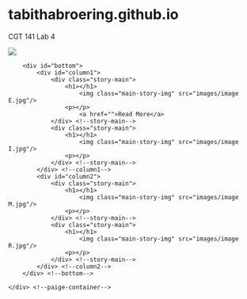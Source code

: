 # tabithabroering.github.io
CGT 141 Lab 4
<!DOCTYPE html PUBLIC "-//W3C//DTD XHTML 1.0 Transitional//EN"
	"http://www.w3.org/TR/xhtml1/DTD/xhtml1-transitional.dtd">
<html>

<head>
	<title>Lab 4</title>	
	<style type="text/css" media="all">@import "css/css.css";</style>
</head>

<body>
	<div id="page-container">
		<div id="banner">
			<img src="images/banner.jpg"/>
		</div> <!--banner-->

		<div id="bottom">
			<div id="column1">
				<div class="story-main">
					<h1></h1>
						<img class="main-story-img" src="images/image E.jpg"/>
					<p></p>
						<a href="">Read More</a>
				</div> <!--story-main-->
				<div class="story-main">
					<h1></h1>
						<img class="main-story-img" src="images/image I.jpg"/>
					<p></p>
				</div> <!--story-main-->
			</div> <!--column1-->
			<div id="column2">
				<div class="story-main">
					<h1></h1>
						<img class="main-story-img" src="images/image M.jpg"/>
					<p></p>
				</div> <!--story-main-->
				<div class="story-main">
					<h1></h1>
						<img class="main-story-img" src="images/image R.jpg"/>
					<p></p>
				</div> <!--story-main-->
			</div> <!--column2-->
		</div> <!--bottom-->
				
	</div> <!--paige-container-->
</body>
</html>
